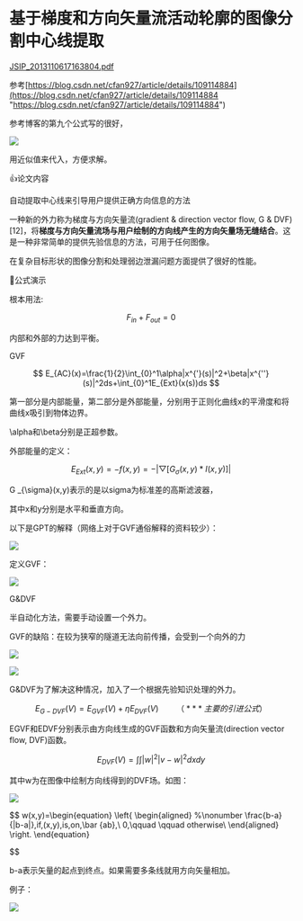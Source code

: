 # 基于梯度和方向矢量流活动轮廓的图像分割中心线提取

[JSIP\_2013110617163804.pdf](file/JSIP_2013110617163804_iRDNfqIsU4.pdf "JSIP_2013110617163804.pdf")

参考[https://blog.csdn.net/cfan927/article/details/109114884](https://blog.csdn.net/cfan927/article/details/109114884 "https://blog.csdn.net/cfan927/article/details/109114884")

参考博客的第九个公式写的很好，

![](image/image_rc7PyUgOdM.png)

用近似值来代入，方便求解。

👍论文内容

自动提取中心线来引导用户提供正确方向信息的方法

一种新的外力称为梯度与方向矢量流(gradient & direction vector flow, G & DVF)\[12]，将**梯度与方向矢量流场与用户绘制的方向线产生的方向矢量场无缝结合**。这是一种非常简单的提供先验信息的方法，可用于任何图像。

在复杂目标形状的图像分割和处理弱边泄漏问题方面提供了很好的性能。

🎈公式演示

根本用法:

$$
F_{in}+F_{out}=0
$$

内部和外部的力达到平衡。

GVF

$$
E_{AC}(x)=\frac{1}{2}\int_{0}^1\alpha|x^{'}(s)|^2+\beta|x^{''}(s)|^2ds+\int_{0}^1E_{Ext}(x(s))ds
$$

第一部分是内部能量，第二部分是外部能量，分别用于正则化曲线x的平滑度和将曲线x吸引到物体边界。

\alpha和\beta分别是正超参数。

外部能量的定义：

$$
E_{Ext}(x,y)=-f(x,y)=-|\bigtriangledown[G_{\sigma}(x,y)*I(x,y)]|
$$

G \_{\sigma}(x,y)表示的是以sigma为标准差的高斯滤波器，

其中x和y分别是水平和垂直方向。

以下是GPT的解释（网络上对于GVF通俗解释的资料较少）：

![](image/image_XfnNbbQ6iB.png)

定义GVF：

![](image/image_rL1p6QUOdF.png)

G\&DVF

半自动化方法，需要手动设置一个外力。

GVF的缺陷：在较为狭窄的隧道无法向前传播，会受到一个向外的力

![](image/image_Zv-iKl2ERc.png)

![](image/image_4MIc4c08e5.png)

G\&DVF为了解决这种情况，加入了一个根据先验知识处理的外力。

$$
E_{G-DVF}(V)=E_{GVF}(V)+\eta E_{DVF}(V)\qquad（***主要的引进公式）
$$

EGVF和EDVF分别表示由方向线生成的GVF函数和方向矢量流(direction vector flow, DVF)函数。

$$
E_{DVF}(V)=\int\int|w|^2|v-w|^2dxdy
$$

其中w为在图像中绘制方向线得到的DVF场。如图：

![](image/image_kcqDuzw8h5.png)

$$
w(x,y)=\begin{equation}
\left\{
\begin{aligned}
%\nonumber
\frac{b-a}{|b-a|},if\,(x,y)\,is\,on\,\bar {ab},\\
0,\qquad \qquad otherwise\\
\end{aligned}
\right.
\end{equation}

$$

b-a表示矢量的起点到终点。如果需要多条线就用方向矢量相加。

例子：

![](image/image_3XbrIPSQtu.png)
